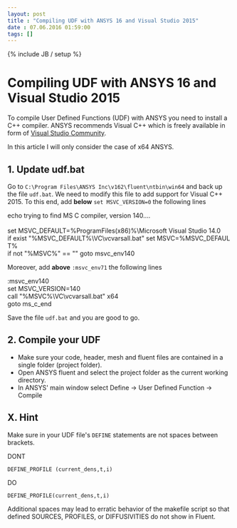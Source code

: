 ```yaml
---
layout: post
title : "Compiling UDF with ANSYS 16 and Visual Studio 2015"
date : 07.06.2016 01:59:00
tags: []
---
```

{% include JB / setup %}

# Compiling UDF with ANSYS 16 and Visual Studio 2015

To compile User Defined Functions (UDF) with ANSYS you need to install a C++ compiler. ANSYS recommends Visual C++ which is freely available in form of [Visual Studio Community](https://www.visualstudio.com/en-us/products/visual-studio-community-vs.aspx).

In this article I will only consider the case of x64 ANSYS.

## 1. Update udf.bat

Go to `C:\Program Files\ANSYS Inc\v162\fluent\ntbin\win64` and back up the file `udf.bat`. We need to modify this file to add support for Visual C++ 2015. To this end, add **below** `set MSVC_VERSION=0` the following lines

<div class="line"><span class="text plain"><span class="meta paragraph text"><span>echo trying to find MS C compiler, version 140....</span></span></span></div><div class="line"><span class="text plain"><span> </span></span></div><div class="line"><span class="text plain"><span class="meta paragraph text"><span>set MSVC_DEFAULT=%ProgramFiles(x86)%\Microsoft Visual Studio 14.0</span></span></span></div><div class="line"><span class="text plain"><span class="meta paragraph text"><span>if exist "%MSVC_DEFAULT%\VC\vcvarsall.bat" set MSVC=%MSVC_DEFAULT%</span></span></span></div><div class="line"><span class="text plain"><span class="meta paragraph text"><span>if not "%MSVC%" == "" goto msvc_env140</span></span></span></div>

Moreover, add **above** `:msvc_env71` the following lines

<div class="line"><span class="text plain"><span class="meta paragraph text"><span>:msvc_env140</span></span></span></div><div class="line"><span class="text plain"><span class="meta paragraph text"><span>set MSVC_VERSION=140</span></span></span></div><div class="line"><span class="text plain"><span class="meta paragraph text"><span>call "%MSVC%\VC\vcvarsall.bat" x64</span></span></span></div><div class="line"><span class="text plain"><span class="meta paragraph text"><span>goto ms_c_end</span></span></span></div>

Save the file `udf.bat` and you are good to go.

## 2. Compile your UDF

*   Make sure your code, header, mesh and fluent files are contained in a single folder (project folder).
*   Open ANSYS fluent and select the project folder as the current working directory.
*   In ANSYS' main window select Define -> User Defined Function -> Compile

## X. Hint

Make sure in your UDF file's `DEFINE` statements are not spaces between brackets.

DONT

`DEFINE_PROFILE (current_dens,t,i)`

DO

`DEFINE_PROFILE(current_dens,t,i)`

Additional spaces may lead to erratic behavior of the makefile script so that defined SOURCES, PROFILES, or DIFFUSIVITIES do not show in Fluent.
